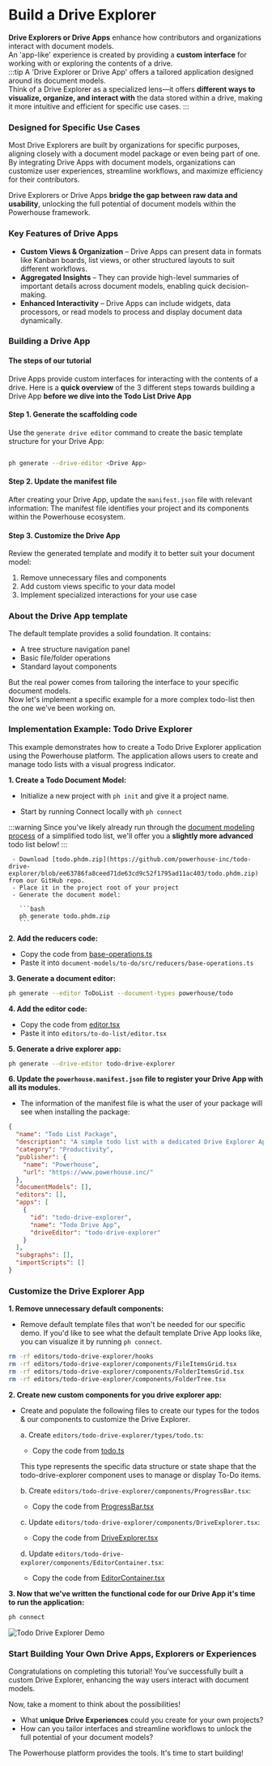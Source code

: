 # Build a Drive Explorer

**Drive Explorers or Drive Apps** enhance how contributors and organizations interact with document models.   
An 'app-like' experience is created by providing a **custom interface** for working with or exploring the contents of a drive.  
:::tip 
A 'Drive Explorer or Drive App' offers a tailored application designed around its document models.   
Think of a Drive Explorer as a specialized lens—it offers **different ways to visualize, organize, and interact with** the data stored within a drive, making it more intuitive and efficient for specific use cases.
:::

### **Designed for Specific Use Cases**

Most Drive Explorers are built by organizations for specific purposes, aligning closely with a document model package or even being part of one. By integrating Drive Apps with document models, organizations can customize user experiences, streamline workflows, and maximize efficiency for their contributors.

Drive Explorers or Drive Apps **bridge the gap between raw data and usability**, unlocking the full potential of document models within the Powerhouse framework.

### **Key Features of Drive Apps**

- **Custom Views & Organization** – Drive Apps can present data in formats like Kanban boards, list views, or other structured layouts to suit different workflows.
- **Aggregated Insights** – They can provide high-level summaries of important details across document models, enabling quick decision-making.
- **Enhanced Interactivity** – Drive Apps can include widgets, data processors, or read models to process and display document data dynamically.

### **Building a Drive App**

#### The steps of our tutorial

Drive Apps provide custom interfaces for interacting with the contents of a drive. 
Here is a **quick overview** of the 3 different steps towards building a Drive App **before we dive into the Todo List Drive App**

#### Step 1. Generate the scaffolding code

Use the `generate drive editor` command to create the basic template structure for your Drive App:

```bash

ph generate --drive-editor <Drive App>
```

#### Step 2. Update the manifest file

After creating your Drive App, update the `manifest.json` file with relevant information:
The manifest file identifies your project and its components within the Powerhouse ecosystem.

#### Step 3. Customize the Drive App

Review the generated template and modify it to better suit your document model:

1. Remove unnecessary files and components
2. Add custom views specific to your data model
3. Implement specialized interactions for your use case

### About the Drive App template

The default template provides a solid foundation. It contains:
- A tree structure navigation panel
- Basic file/folder operations
- Standard layout components   

But the real power comes from tailoring the interface to your specific document models.   
 Now let's implement a specific example for a more complex todo-list then the one we've been working on. 

### Implementation Example: Todo Drive Explorer

This example demonstrates how to create a Todo Drive Explorer application using the Powerhouse platform. 
The application allows users to create and manage todo lists with a visual progress indicator.

**1. Create a Todo Document Model:**
   - Initialize a new project with `ph init` and give it a project name. 

   - Start by running Connect locally with `ph connect`

:::warning
Since you've likely already run through the [document modeling process](/docs/academy/GetStarted/ToDoList/DefineToDoListDocumentModel) of a simplified todo list, we'll offer you a **slightly more advanced** todo list below! 
:::

     - Download [todo.phdm.zip](https://github.com/powerhouse-inc/todo-drive-explorer/blob/ee63786fa8ceed71de63cd9c52f1795ad11ac403/todo.phdm.zip) from our GitHub repo. 
     - Place it in the project root of your project
     - Generate the document model:

       ```bash
       ph generate todo.phdm.zip
       ```

**2. Add the reducers code:**
   - Copy the code from [base-operations.ts](https://github.com/powerhouse-inc/todo-drive-explorer/blob/ee63786fa8ceed71de63cd9c52f1795ad11ac403/document-models/to-do/src/reducers/base-operations.ts)
   - Paste it into `document-models/to-do/src/reducers/base-operations.ts`

**3. Generate a document editor:**
   ```bash
   ph generate --editor ToDoList --document-types powerhouse/todo
   ```

**4. Add the editor code:**
   - Copy the code from [editor.tsx](https://github.com/powerhouse-inc/todo-drive-explorer/blob/ee63786fa8ceed71de63cd9c52f1795ad11ac403/editors/to-do-list/editor.tsx)
   - Paste it into `editors/to-do-list/editor.tsx`

**5. Generate a drive explorer app:**
   ```bash
   ph generate --drive-editor todo-drive-explorer
   ```

**6. Update the `powerhouse.manifest.json` file to register your Drive App with all its modules.**

  - The information of the manifest file is what the user of your package will see when installing the package:

   ```json
   {
     "name": "Todo List Package",
     "description": "A simple todo list with a dedicated Drive Explorer App",
     "category": "Productivity",
     "publisher": {
       "name": "Powerhouse",
       "url": "https://www.powerhouse.inc/"
     },
     "documentModels": [],
     "editors": [],
     "apps": [
       {
         "id": "todo-drive-explorer",
         "name": "Todo Drive App",
         "driveEditor": "todo-drive-explorer"
       }
     ],
     "subgraphs": [],
     "importScripts": []
   }
   ```

### Customize the Drive Explorer App

**1. Remove unnecessary default components:**   

- Remove default template files that won't be needed for our specific demo. If you'd like to see what the default template Drive App looks like, you can visualize it by running `ph connect`.

```bash
rm -rf editors/todo-drive-explorer/hooks
rm -rf editors/todo-drive-explorer/components/FileItemsGrid.tsx
rm -rf editors/todo-drive-explorer/components/FolderItemsGrid.tsx
rm -rf editors/todo-drive-explorer/components/FolderTree.tsx
```

**2. Create new custom components for you drive explorer app:**

   - Create and populate the following files to create our types for the todos & our components to customize the Drive Explorer.

     a. Create `editors/todo-drive-explorer/types/todo.ts`:
     - Copy the code from [todo.ts](https://github.com/powerhouse-inc/todo-drive-explorer/blob/ee63786fa8ceed71de63cd9c52f1795ad11ac403/editors/todo-drive-explorer/types/todo.ts)

     This type represents the specific data structure or state shape that the todo-drive-explorer component uses to manage or display To-Do items.

     b. Create `editors/todo-drive-explorer/components/ProgressBar.tsx`:
     - Copy the code from [ProgressBar.tsx](https://github.com/powerhouse-inc/todo-drive-explorer/blob/ee63786fa8ceed71de63cd9c52f1795ad11ac403/editors/todo-drive-explorer/components/ProgressBar.tsx)

     c. Update `editors/todo-drive-explorer/components/DriveExplorer.tsx`:
     - Copy the code from [DriveExplorer.tsx](https://github.com/powerhouse-inc/todo-drive-explorer/blob/ee63786fa8ceed71de63cd9c52f1795ad11ac403/editors/todo-drive-explorer/components/DriveExplorer.tsx)

     d. Update `editors/todo-drive-explorer/components/EditorContainer.tsx`:
     - Copy the code from [EditorContainer.tsx](https://github.com/powerhouse-inc/todo-drive-explorer/blob/ee63786fa8ceed71de63cd9c52f1795ad11ac403/editors/todo-drive-explorer/components/EditorContainer.tsx)

**3. Now that we've written the functional code for our Drive App it's time to run the application:**
   ```bash
   ph connect
   ```

   ![Todo Drive Explorer Demo](https://raw.githubusercontent.com/powerhouse-inc/todo-drive-explorer/9a87871e61460e73ddf8635fd756a0cd991306d6/demo.gif)

### **Start Building Your Own Drive Apps, Explorers or Experiences**
Congratulations on completing this tutorial! You've successfully built a custom Drive Explorer, enhancing the way users interact with document models.

Now, take a moment to think about the possibilities!
- What **unique Drive Experiences** could you create for your own projects? 
- How can you tailor interfaces and streamline workflows to unlock the full potential of your document models? 

The Powerhouse platform provides the tools. It's time to start building!

